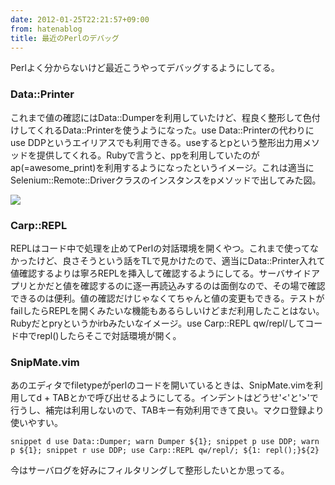 ```yaml
---
date: 2012-01-25T22:21:57+09:00
from: hatenablog
title: 最近のPerlのデバッグ
---
```

Perlよく分からないけど最近こうやってデバッグするようにしてる。

### Data::Printer

これまで値の確認にはData::Dumperを利用していたけど、程良く整形して色付けしてくれるData::Printerを使うようになった。use Data::Printerの代わりにuse DDPというエイリアスでも利用できる。useするとpという整形出力用メソッドを提供してくれる。Rubyで言うと、ppを利用していたのがap(=awesome\_print)を利用するようになったというイメージ。これは適当にSelenium::Remote::Driverクラスのインスタンスをpメソッドで出してみた図。

![](http://dl.dropbox.com/u/5978869/image/20120125_170607.png)

### Carp::REPL

REPLはコード中で処理を止めてPerlの対話環境を開くやつ。これまで使ってなかったけど、良さそうという話をTLで見かけたので、適当にData::Printer入れて値確認するよりは寧ろREPLを挿入して確認するようにしてる。サーバサイドアプリとかだと値を確認するのに逐一再読込みするのは面倒なので、その場で確認できるのは便利。値の確認だけじゃなくてちゃんと値の変更もできる。テストがfailしたらREPLを開くみたいな機能もあるらしいけどまだ利用したことはない。Rubyだとpryというかirbみたいなイメージ。use Carp::REPL qw/repl/してコード中でrepl()したらそこで対話環境が開く。

### SnipMate.vim

あのエディタでfiletypeがperlのコードを開いているときは、SnipMate.vimを利用してd + TABとかで呼び出せるようにしてる。インデントはどうせ'\<'と'\>'で行うし、補完は利用しないので、TABキー有効利用できて良い。マクロ登録より使いやすい。

```
snippet d use Data::Dumper; warn Dumper ${1}; snippet p use DDP; warn p ${1}; snippet r use DDP; use Carp::REPL qw/repl/; ${1: repl();}${2}
```

今はサーバログを好みにフィルタリングして整形したいとか思ってる。

